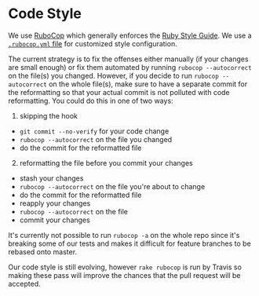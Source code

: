 # Code Style

We use [RuboCop](http://batsov.com/rubocop/) which generally enforces the [Ruby Style Guide](https://github.com/bbatsov/ruby-style-guide).
We use a [`.rubocop.yml` file](https://github.com/cloudfoundry/bosh/blob/master/src/.rubocop.yml) for customized style configuration.

The current strategy is to fix the offenses either manually (if your changes are small enough) or fix them automated by running `rubocop --autocorrect` on the file(s) you changed. However, if you decide to run `rubocop --autocorrect` on the whole file(s), make sure to have a separate commit for the reformatting so that your actual commit is not polluted with code reformatting. You could do this in one of two ways:

1. skipping the hook
  - `git commit --no-verify` for your code change
  - `rubocop --autocorrect` on the file you changed
  - do the commit for the reformatted file
  
2. reformatting the file before you commit your changes
  - stash your changes
  - `rubocop --autocorrect` on the file you're about to change
  - do the commit for the reformatted file
  - reapply your changes
  - `rubocop --autocorrect` on the file
  - commit your changes
  
It's currently not possible to run `rubocop -a` on the whole repo since it's breaking some of our tests and makes it difficult for feature branches to be rebased onto master.

Our code style is still evolving, however `rake rubocop` is run by Travis so making these pass will improve the chances that the pull request will be accepted.
